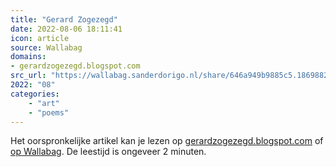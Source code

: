 ```yaml
---
title: "Gerard Zogezegd"
date: 2022-08-06 18:11:41
icon: article
source: Wallabag
domains:
- gerardzogezegd.blogspot.com
src_url: "https://wallabag.sanderdorigo.nl/share/646a949b9885c5.18698824"
2022: "08"
categories:
    - "art"
    - "poems"
---
```

Het oorspronkelijke artikel kan je lezen op [gerardzogezegd.blogspot.com](https://gerardzogezegd.blogspot.com/2015/12/dag-lieve-tom-ik-loop-langs-de.html) of [op Wallabag](https://wallabag.sanderdorigo.nl/share/646a949b9885c5.18698824). De leestijd is ongeveer 2 minuten.